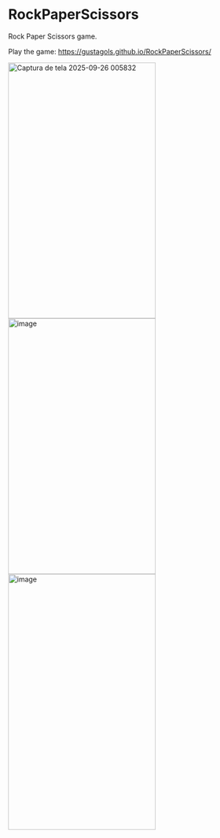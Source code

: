 # RockPaperScissors
Rock Paper Scissors game.

Play the game: https://gustagols.github.io/RockPaperScissors/

<img width="300" height="520" alt="Captura de tela 2025-09-26 005832" src="https://github.com/user-attachments/assets/0a1dcea8-e64d-4593-86cf-1d3a5cc80dab" />
<img width="300" height="520" alt="image" src="https://github.com/user-attachments/assets/81d8580d-1a33-496d-b6fe-cd7ff20d7079" />


<img width="300" height="520" alt="image" src="https://github.com/user-attachments/assets/6b0896f4-153b-489e-b242-0dd0c45a8a97" />
  

